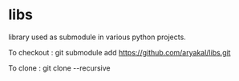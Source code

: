 # libs
library used as submodule in various python projects.

To checkout : git submodule add https://github.com/aryakal/libs.git

To clone : git clone --recursive <your git folder>

